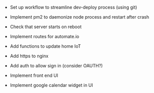 - Set up workflow to streamline dev-deploy process (using git)

- Implement pm2 to daemonize node process and restart after crash
- Check that server starts on reboot
- Implement routes for automate.io
- Add functions to update home IoT
- Add https to nginx
- Add auth to allow sign in (consider OAUTH?)
- Implement front end UI
- Implement google calendar widget in UI
